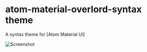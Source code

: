 # atom-material-overlord-syntax theme

A syntax theme for [Atom Material UI]

![Screenshot](https://github.com/sjbavier/atom-material-overlord-syntax/Screen_Shot.png)
